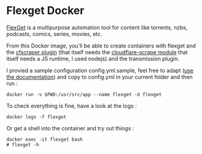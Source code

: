 Flexget Docker
==============

[FlexGet](http://flexget.com/) is a multipurpose automation tool for content like torrents, nzbs, podcasts, comics, series, movies, etc.

From this Docker image, you'll be able to create containers with flexget and the [cfscraper plugin](https://gist.github.com/cvium/8a585b544a98a36434a6) (that itself needs the [cloudflare-scrape module](https://github.com/Anorov/cloudflare-scrape) that itself needs a JS runtime, I used nodejs) and the transmission plugin.

I provied a sample configuration config.yml.sample, feel free to adapt ([use the documentation](http://flexget.com/wiki/Configuration)) and copy to config.yml in your current folder and then run :

    docker run -v $PWD:/usr/src/app --name flexget -d flexget

To check everything is fine, have a look at the logs :

    docker logs -f flexget

Or get a shell into the container and try out things :

    docker exec -it flexget bash
    # flexget -h
